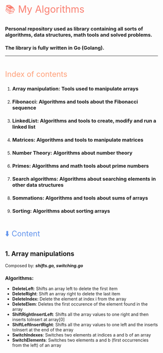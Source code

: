 <span style="color:#FA8072;font-size:32px">📚 My Algorithms</span>
### Personal repository used as library containing all sorts of algorithms, data structures, math tools and solved problems.<br>
### The library is fully written in Go (Golang).

---
<br>

<span style="color:#FFA07A;font-size:25px">Index of contents</span>
1. ### **Array manipulation**: Tools used to manipulate arrays
1. ### **Fibonacci**: Algorithms and tools about the Fibonacci sequence
1. ### **LinkedList**: Algorithms and tools to create, modify and run a linked list
1. ### **Matrices**: Algorithms and tools to manipulate matrices
1. ### **Number Theory:** Algorithms about number theory
1. ### **Primes:** Algorithms and math tools about prime numbers
1. ### **Search algorithms:** Algorithms about searching elements in other data structures
1. ### **Sommations:** Algorithms and tools about sums of arrays
1. ### **Sorting:** Algorithms about sorting arrays
<br>

<span style="color:#6495ED;font-size:25px">⬇️ Content</span>
## 1. Array manipulations 
Composed by: ***shifts.go, switching.go***
### Algorithms:
- **DeleteLeft**: Shifts an array left to delete the first item
- **DeleteRight**: Shift an array right to delete the last item
- **DeleteIndex:** Delete the element at index i from the array
- **DeleteElem**: Deletes the first occurence of the element found in the array
- **ShiftRightInsertLeft**: Shifts all the array values to one right and then inserts toInsert at array[0]
- **ShiftLeftInsertRight**: Shifts all the array values to one left and the inserts toInsert at the end of the array
- **SwitchIndexes**: Switches two elements at indices a and b of an array 
- **SwitchElements**: Switches two elements a and b (first occurrencies from the left) of an array



